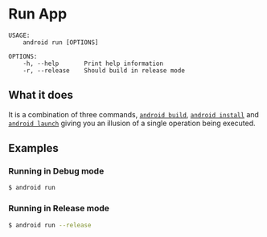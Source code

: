# Run App

```ignore
USAGE:
    android run [OPTIONS]

OPTIONS:
    -h, --help       Print help information
    -r, --release    Should build in release mode
```

## What it does

It is a combination of three commands, [`android build`](./build.md), [`android install`](./install.md) and [`android launch`](./launch.md) giving you an illusion of a single operation being executed.

## Examples

### Running in Debug mode

```sh
$ android run
```

### Running in Release mode

```sh
$ android run --release
```
